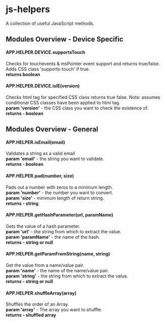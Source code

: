 <h1>js-helpers</h1>

<p>A collection of useful JavaScript methods.</p>

<h2>Modules Overview - Device Specific</h2>

<h4>APP.HELPER.DEVICE.supportsTouch</h4>
<p>Checks for touchevents  & msPointer event support and returns true/false. Adds CSS class 'supports-touch' if true.
</br><strong>returns boolean</strong></p>

<h4>APP.HELPER.DEVICE.isIE(version)</h4>
<p>Checks html tag for specified CSS class returns true false. Note: assumes conditional CSS classes have been applied to html tag.<br /><strong>param 'version'</strong> - the CSS class you want to check the existence of.<br /><strong>returns - boolean</strong></p>

<h2>Modules Overview - General</h2>

<h4>APP.HELPER.isEmail(email)</h4>
<p>Validates a string as a valid email<br />
<strong>param 'email'</strong> - the string you want to validate.<br /><strong>returns - boolean</strong></p>

<h4>APP.HELPER.pad(number, size)</h4>
<p>Pads out a number with zeros to a minimum length.<br /><strong>param 'number'</strong> - the number you want to convert.<br /><strong>param 'size'</strong> - minimum length of return string.</br><strong>returns - string</strong></p>

<h4>APP.HELPER.getHashParameter(url, paramName)</h4>
<p>Gets the value of a hash parameter.<br /><strong>param 'url'</strong> - the string from which to extract the value.<br />
<strong>param 'paramName'</strong> - the name of the hash.</br><strong>returns - string or null</strong></p>

<h4>APP.HELPER.getParamFromString(name, string)</h4>
<p>Get the value from a name/value pair.<br /><strong>param 'name'</strong> - the name of the name/value pair.<br />
<strong>param 'string'</strong> - the string from which to extract the value.</br><strong>returns - string or null</strong></p>

<h4>APP.HELPER.shuffleArray(array)</h4>
<p>Shuffles the order of an Array.<br /><strong>param 'array'</strong> - The array you want to shuffle.<br /><strong>returns - shuffled array</strong></p>
